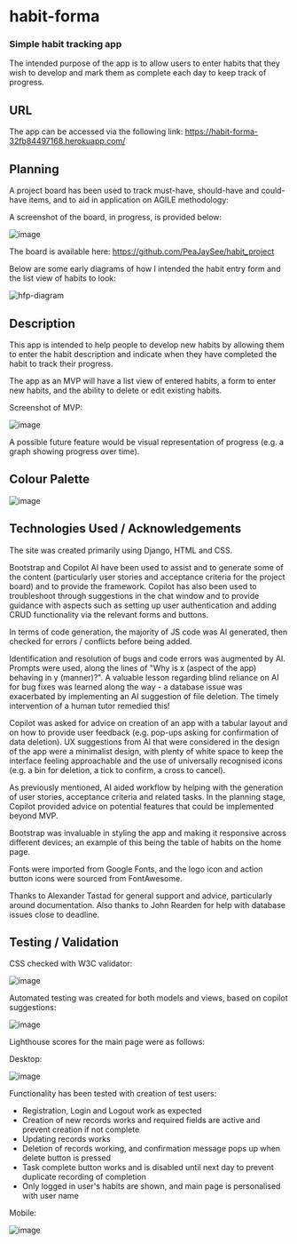 # habit-forma

### Simple habit tracking app

The intended purpose of the app is to allow users to enter habits that they wish to develop and mark them as complete each day to keep track of progress.

## URL

The app can be accessed via the following link: https://habit-forma-32fb84497168.herokuapp.com/

## Planning

A project board has been used to track must-have, should-have and could-have items, and to aid in application on AGILE methodology:

A screenshot of the board, in progress, is provided below:

![image](https://github.com/user-attachments/assets/f28ef02d-3db4-4d77-8df3-fe45f9737fc3) 

The board is available here:  https://github.com/PeaJaySee/habit_project


Below are some early diagrams of how I intended the habit entry form and the list view of habits to look:

![hfp-diagram](https://github.com/user-attachments/assets/8c520749-071e-4e6a-9928-2d5664fec402)



## Description

This app is intended to help people to develop new habits by allowing them to enter the habit description and indicate when they have completed the habit to track their progress. 

The app as an MVP will have a list view of entered habits, a form to enter new habits, and the ability to delete or edit existing habits.

Screenshot of MVP:

![image](https://github.com/user-attachments/assets/328c4a9e-1727-41f8-a818-259970934ad9)


A possible future feature would be visual representation of progress (e.g. a graph showing progress over time).

## Colour Palette

![image](https://github.com/user-attachments/assets/d042dc67-9447-47f5-8dcd-056eb41dac99)


## Technologies Used / Acknowledgements

The site was created primarily using Django, HTML and CSS. 

Bootstrap and Copilot AI have been used to assist and to generate some of the content (particularly user stories and acceptance criteria for the project board) and to provide the framework. Copilot has also been used to troubleshoot through suggestions in the chat window and to provide guidance with aspects such as setting up user authentication and adding CRUD functionality via the relevant forms and buttons. 

In terms of code generation, the majority of JS code was AI generated, then checked for errors / conflicts before being added.

Identification and resolution of bugs and code errors was augmented by AI. Prompts were used, along the lines of "Why is x (aspect of the app) behaving in y (manner)?". A valuable lesson regarding blind reliance on AI for bug fixes was learned along the way - a database issue was exacerbated by implementing an AI suggestion of file deletion. The timely intervention of a human tutor remedied this!

Copilot was asked for advice on creation of an app with a tabular layout and on how to provide user feedback (e.g. pop-ups asking for confirmation of data deletion). UX suggestions from AI that were considered in the design of the app were a minimalist design, with plenty of white space to keep the interface feeling approachable and the use of universally recognised icons (e.g. a bin for deletion, a tick to confirm, a cross to cancel).

As previously mentioned, AI aided workflow by helping with the generation of user stories, acceptance criteria and related tasks. In the planning stage, Copilot provided advice on potential features that could be implemented beyond MVP.

Bootstrap was invaluable in styling the app and making it responsive across different devices; an example of this being the table of habits on the home page.

Fonts were imported from Google Fonts, and the logo icon and action button icons were sourced from FontAwesome.

Thanks to Alexander Tastad for general support and advice, particularly around documentation. Also thanks to John Rearden for help with database issues close to deadline.

## Testing / Validation

CSS checked with W3C validator:

![image](https://github.com/user-attachments/assets/ab6c15a2-44ed-46db-be75-2341885bd47d)

Automated testing was created for both models and views, based on copilot suggestions:

![image](https://github.com/user-attachments/assets/464ffe9d-bac1-40ae-87e6-104dd782fb86)

Lighthouse scores for the main page were as follows:

Desktop:

![image](https://github.com/user-attachments/assets/81106db1-16d7-41df-98ae-353b9fc42bac) 

Functionality has been tested with creation of test users:

- Registration, Login and Logout work as expected
- Creation of new records works and required fields are active and prevent creation if not complete
- Updating records works
- Deletion of records working, and confirmation message pops up when delete button is pressed
- Task complete button works and is disabled until next day to prevent duplicate recording of completion
- Only logged in user's habits are shown, and main page is personalised with user name

Mobile:

![image](https://github.com/user-attachments/assets/4e6ba896-07ec-476c-84b2-c7902b47e770)



